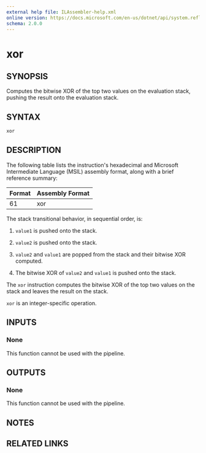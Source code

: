 ```yaml
---
external help file: ILAssembler-help.xml
online version: https://docs.microsoft.com/en-us/dotnet/api/system.reflection.emit.opcodes.xor
schema: 2.0.0
---
```


# xor

## SYNOPSIS

Computes the bitwise XOR of the top two values on the evaluation stack, pushing the result onto the evaluation stack.

## SYNTAX

```powershell
xor
```

## DESCRIPTION

The following table lists the instruction's hexadecimal and Microsoft Intermediate Language (MSIL) assembly format, along with a brief reference summary:

| Format | Assembly Format |
| ------ | --------------- |
| 61     | xor             |

 The stack transitional behavior, in sequential order, is:

1.  `value1` is pushed onto the stack.

2.  `value2` is pushed onto the stack.

3.  `value2` and `value1` are popped from the stack and their bitwise XOR computed.

4.  The bitwise XOR of `value2` and `value1` is pushed onto the stack.

 The `xor` instruction computes the bitwise XOR of the top two values on the stack and leaves the result on the stack.

 `xor` is an integer-specific operation.

## INPUTS

### None

This function cannot be used with the pipeline.

## OUTPUTS

### None

This function cannot be used with the pipeline.

## NOTES

## RELATED LINKS
